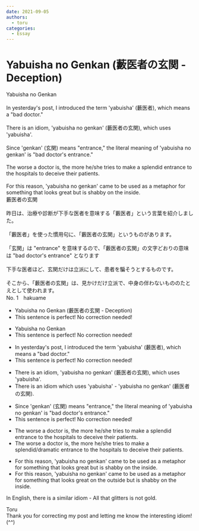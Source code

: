 ```yaml
---
date: 2021-09-05
authors:
  - toru
categories:
  - Essay
---
```


<h1 id="subject_show">Yabuisha no Genkan (藪医者の玄関 - Deception)</h1>
<div class="date" hidden>Sep 5, 2021 10:00</div>
<div id="post"><div id="body_show_ori">
Yabuisha no Genkan<br/><br/>In yesterday's post, I introduced the term 'yabuisha' (藪医者), which means a "bad doctor."<br/><br/>There is an idiom, 'yabuisha no genkan' (藪医者の玄関), which uses 'yabuisha'.<br/><br/>Since 'genkan' (玄関) means "entrance," the literal meaning of 'yabuisha no genkan' is "bad doctor's entrance."<br/><br/>The worse a doctor is, the more he/she tries to make a splendid entrance to the hospitals to deceive their patients.<br/><br/>For this reason, 'yabuisha no genkan' came to be used as a metaphor for something that looks great but is shabby on the inside.
</div></div>

<!-- more -->

<div id="post_ja"><div id="body_show_mo">
藪医者の玄関<br/><br/>昨日は、治療や診断が下手な医者を意味する「藪医者」という言葉を紹介しました。<br/><br/>「藪医者」を使った慣用句に、「藪医者の玄関」というものがあります。<br/><br/>「玄関」は "entrance" を意味するので、「藪医者の玄関」の文字どおりの意味は "bad doctor's entrance" となります<br/><br/>下手な医者ほど、玄関だけは立派にして、患者を騙そうとするものです。<br/><br/>そこから、「藪医者の玄関」は、見かけだけ立派で、中身の伴わないもののたとえとして使われます。
</div></div>
<div id="block"><div class="first_name"> No. 1　<span class="just_name">hakuame</span></div><div id="block2">
<ul class="correction_field">
<li class="incorrect">Yabuisha no Genkan (藪医者の玄関 - Deception)</li>
<li class="corrected perfect">This sentence is perfect! No correction needed!</li>
</ul>
<ul class="correction_field">
<li class="incorrect">Yabuisha no Genkan</li>
<li class="corrected perfect">This sentence is perfect! No correction needed!</li>
</ul>
<ul class="correction_field">
<li class="incorrect">In yesterday's post, I introduced the term 'yabuisha' (藪医者), which means a "bad doctor."</li>
<li class="corrected perfect">This sentence is perfect! No correction needed!</li>
</ul>
<ul class="correction_field">
<li class="incorrect">There is an idiom, 'yabuisha no genkan' (藪医者の玄関), which uses 'yabuisha'.</li>
<li class="corrected correct">
There is an idiom which uses 'yabuisha' - 'yabuisha no genkan' (藪医者の玄関).
</li>
</ul>
<ul class="correction_field">
<li class="incorrect">Since 'genkan' (玄関) means "entrance," the literal meaning of 'yabuisha no genkan' is "bad doctor's entrance."</li>
<li class="corrected perfect">This sentence is perfect! No correction needed!</li>
</ul>
<ul class="correction_field">
<li class="incorrect">The worse a doctor is, the more he/she tries to make a splendid entrance to the hospitals to deceive their patients.</li>
<li class="corrected correct">
The worse a doctor is, the more he/she tries to make a splendid/dramatic entrance to the hospitals to deceive their patients.
</li>
</ul>
<ul class="correction_field">
<li class="incorrect">For this reason, 'yabuisha no genkan' came to be used as a metaphor for something that looks great but is shabby on the inside.</li>
<li class="corrected correct">
For this reason, 'yabuisha no genkan' came to be used as a metaphor for something that looks great on the outside but is shabby on the inside.
</li>
</ul>
<p class="comment_small">
 In English, there is a similar idiom - All that glitters is not gold.
</p>

</div><div class="name"><span class="just_name">Toru</span><br>
Thank you for correcting my post and letting me know the interesting idiom! (^^)
</div>
</div>
